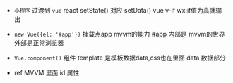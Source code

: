 - `小程序` 过渡到 `vue`
  react setState() 对应 setData()
  vue v-if wx:if值为真就输出
- `new Vue({el: '#app'})` 挂载点app mvvm的能力 
  #app 内部是 mvvm的世界  外部是正常浏览器

- `Vue.component()` 组件
  template 是模板数据data,css也在里面
  data 数据部分

- ref MVVM 里面 id 属性    